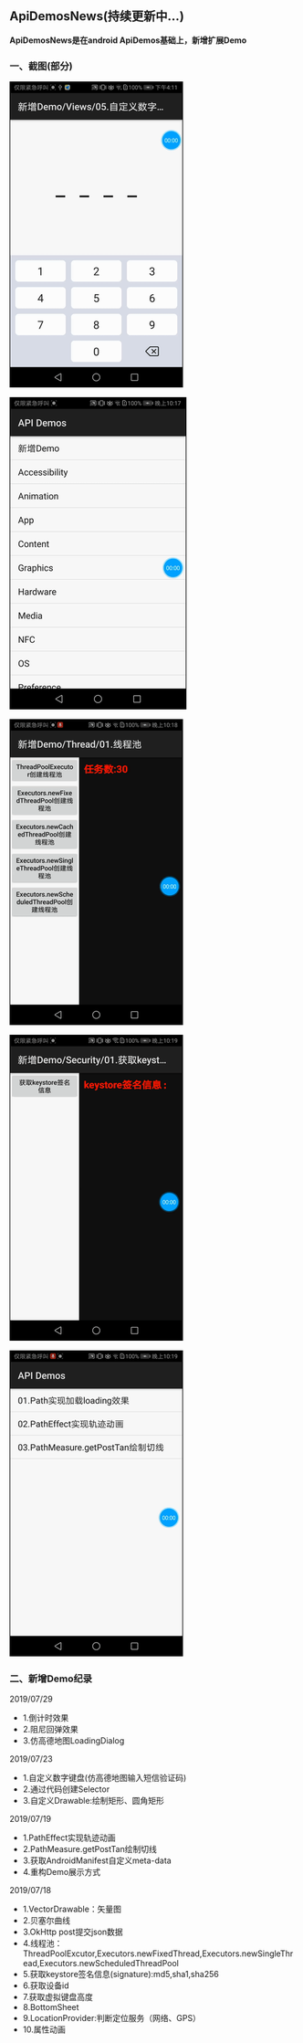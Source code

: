 ## ApiDemosNews(持续更新中...)

**ApiDemosNews是在android ApiDemos基础上，新增扩展Demo**

### 一、截图(部分)


![](/screenshot/5.gif)

![](/screenshot/1.gif)

![](/screenshot/2.gif)

![](/screenshot/3.gif)

![](/screenshot/4.gif)




### 二、新增Demo纪录


2019/07/29

* 1.倒计时效果
* 2.阻尼回弹效果
* 3.仿高德地图LoadingDialog


2019/07/23

* 1.自定义数字键盘(仿高德地图输入短信验证码)
* 2.通过代码创建Selector
* 3.自定义Drawable:绘制矩形、圆角矩形

2019/07/19

* 1.PathEffect实现轨迹动画
* 2.PathMeasure.getPostTan绘制切线
* 3.获取AndroidManifest自定义meta-data
* 4.重构Demo展示方式

2019/07/18

* 1.VectorDrawable：矢量图
* 2.贝塞尔曲线
* 3.OkHttp post提交json数据
* 4.线程池：ThreadPoolExcutor,Executors.newFixedThread,Executors.newSingleThread,Executors.newScheduledThreadPool
* 5.获取keystore签名信息(signature):md5,sha1,sha256
* 6.获取设备id
* 7.获取虚拟键盘高度
* 8.BottomSheet
* 9.LocationProvider:判断定位服务（网络、GPS）
* 10.属性动画


